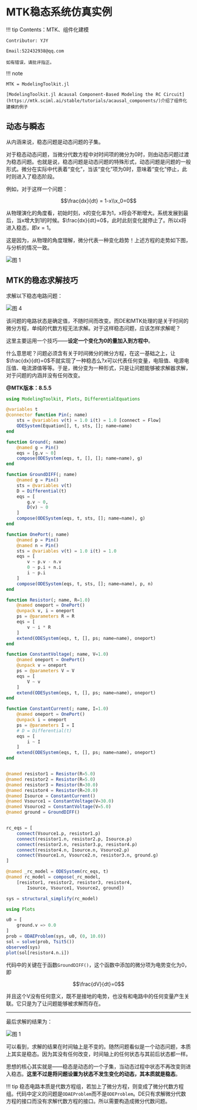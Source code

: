 # MTK稳态系统仿真实例

!!! tip
    Contents：MTK、组件化建模

    Contributor: YJY

    Email:522432938@qq.com

    如有错误，请批评指正。

!!! note

    MTK = ModelingToolkit.jl

    [ModelingToolkit.jl Acausal Component-Based Modeling the RC Circuit](https://mtk.sciml.ai/stable/tutorials/acausal_components/)介绍了组件化建模的例子

## 动态与瞬态

从内涵来说，稳态问题是动态问题的子集。

对于稳态动态问题，当微分代数方程中对时间项的微分为0时，则由动态问题过渡为稳态问题。也就是说，稳态问题是动态问题的特殊形式，动态问题是问题的一般形式。微分在实际中代表着“变化”，当该“变化”项为0时，意味着“变化”停止，此时则进入了稳态阶段。

例如，对于这样一个问题：

$$\frac{dx}{dt} = 1-x\\x_0=0$$

从物理演化的角度看，初始时刻，x的变化率为1，x将会不断增大。系统发展到最后，当x增大到1的时候。$\frac{dx}{dt}=0$，此时此刻变化就停止了。所以x将进入稳态，即$x=1$。

这是因为，从物理的角度理解，微分代表一种变化趋势！上述方程的走势如下图，与分析的情况一致。

![图 1](/assets/image/05Simulation/steadyRC-09_42_40.png)  

## MTK的稳态求解技巧

求解以下稳态电路问题：

![图 4](/assets/image/05Simulation/steadyRC-09_56_32.png)  

该问题的电路状态是确定值，不随时间而改变。而DE和MTK处理的是关于时间的微分方程，单纯的代数方程无法求解。对于这样稳态问题，应该怎样求解呢？

这里主要运用一个技巧——**设定一个变化为0的量加入到方程中**。

什么意思呢？问题必须含有关于时间微分的微分方程，在这一基础之上，让$\frac{dx}{dt}=0$不就实现了一种稳态么?$x$可以代表任何变量，电阻值、电源电压值、电流源值等等。于是，微分变为一种形式，只是让问题能够被求解器求解，对于问题的内涵并没有任何改变。

**@MTK版本：8.5.5**

```julia
using ModelingToolkit, Plots, DifferentialEquations

@variables t
@connector function Pin(; name)
    sts = @variables v(t) = 1.0 i(t) = 1.0 [connect = Flow]
    ODESystem(Equation[], t, sts, []; name=name)
end

function Ground(; name)
    @named g = Pin()
    eqs = [g.v ~ 0]
    compose(ODESystem(eqs, t, [], []; name=name), g)
end

function GroundDIFF(; name)
    @named g = Pin()
    sts = @variables v(t)
    D = Differential(t)
    eqs = [
        g.v ~ 0,
        D(v) ~ 0
    ]
    compose(ODESystem(eqs, t, sts, []; name=name), g)
end

function OnePort(; name)
    @named p = Pin()
    @named n = Pin()
    sts = @variables v(t) = 1.0 i(t) = 1.0
    eqs = [
        v ~ p.v - n.v
        0 ~ p.i + n.i
        i ~ p.i
    ]
    compose(ODESystem(eqs, t, sts, []; name=name), p, n)
end

function Resistor(; name, R=1.0)
    @named oneport = OnePort()
    @unpack v, i = oneport
    ps = @parameters R = R
    eqs = [
        v ~ i * R
    ]
    extend(ODESystem(eqs, t, [], ps; name=name), oneport)
end

function ConstantVoltage(; name, V=1.0)
    @named oneport = OnePort()
    @unpack v = oneport
    ps = @parameters V = V
    eqs = [
        V ~ v
    ]
    extend(ODESystem(eqs, t, [], ps; name=name), oneport)
end

function ConstantCurrent(; name, I=1.0)
    @named oneport = OnePort()
    @unpack i = oneport
    ps = @parameters I = I
    # D = Differential(t)
    eqs = [
        i ~ I
    ]
    extend(ODESystem(eqs, t, [], ps; name=name), oneport)
end


@named resistor1 = Resistor(R=5.0)
@named resistor2 = Resistor(R=5.0)
@named resistor3 = Resistor(R=30.0)
@named resistor4 = Resistor(R=20.0)
@named Isource = ConstantCurrent()
@named Vsource1 = ConstantVoltage(V=30.0)
@named Vsource2 = ConstantVoltage(V=5.0)
@named ground = GroundDIFF()


rc_eqs = [
    connect(Vsource1.p, resistor1.p)
    connect(resistor1.n, resistor2.p, Isource.p)
    connect(resistor2.n, resistor3.p, resistor4.p)
    connect(resistor4.n, Isource.n, Vsource2.p)
    connect(Vsource1.n, Vsource2.n, resistor3.n, ground.g)
]

@named _rc_model = ODESystem(rc_eqs, t)
@named rc_model = compose(_rc_model,
    [resistor1, resistor2, resistor3, resistor4,
        Isource, Vsource1, Vsource2, ground])

sys = structural_simplify(rc_model)

using Plots

u0 = [
    ground.v => 0.0
]
prob = ODAEProblem(sys, u0, (0, 10.0))
sol = solve(prob, Tsit5())
observed(sys)
plot(sol[resistor4.n.i])

```

代码中的关键在于函数`GroundDIFF()`，这个函数中添加的微分项为电势变化为0，即

$$\frac{dV}{dt}=0$$

并且这个V没有任何意义，既不是接地的电势，也没有和电路中的任何变量产生关联。它只是为了让问题能够被求解而存在。

---

最后求解的结果为：

![图 1](/assets/image/05Simulation/steadyRC-08_32_35.png)  

可以看到，求解的结果在时间轴上是不变的。随然问题看似是一个动态问题，本质上其实是稳态。因为其没有任何改变，时间轴上的任何状态与其前后状态都一样。

思想的核心其实就是——稳态是动态的一个子集，当动态过程中状态不再改变则进入稳态。**这里不过是将问题设置为状态不发生变化的动态，其本质就是稳态**。

!!! tip
    稳态电路本质是代数方程组，若加上了微分方程，则变成了微分代数方程组。代码中定义的问题是`ODAEProblem`而不是`ODEProblem`。DE只有求解微分代数方程的接口而没有求解代数方程的接口。所以需要构造成微分代数问题。
